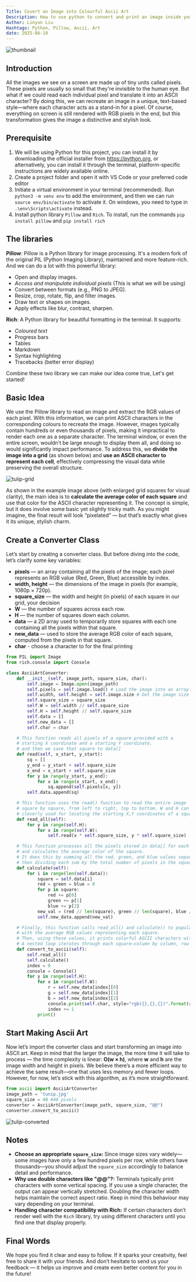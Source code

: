 ```yaml
---
Title: Covert an Image into Colourful Ascii Art
Description: How to use python to convert and print an image inside your terminal with colourful ascii characters.
Author: Linyun Liu
Hashtags: Python, Pillow, Ascii, Art
date: 2025-06-10
---
```

![thumbnail](resources/thumbnail.jpg)
## Introduction
All the images we see on a screen are made up of tiny units called pixels. These pixels are usually so small that they're invisible to the human eye. But what if we could read each individual pixel and translate it into an ASCII character? By doing this, we can recreate an image in a unique, text-based style—where each character acts as a stand-in for a pixel. Of course, everything on screen is still rendered with RGB pixels in the end, but this transformation gives the image a distinctive and stylish look.

## Prerequisite
1. We will be using Python for this project, you can install it by downloading the official installer from https://python.org, or alternatively, you can install it through the terminal, platform-specific instructions are widely available online.
2. Create a project folder and open it with VS Code or your preferred code editor
3. Initiate a virtual environment in your terminal (recommended). Run `python3 -m venv env` to add the environment, and then we can run `source env/bin/activate` to activate it. On windows, you need to type in `.\env\Scripts\activate` instead.
4. Install python library `Pillow` and `Rich`. To install, run the commands `pip install pillow` and `pip install rich`

## The libraries
**Pillow**: Pillow is a Python library for image processing. It's a modern fork of the original PIL (Python Imaging Library), maintained and more feature-rich. And we can do a lot with this powerful library: 
- Open and display images.
- *Access and manipulate individual pixels* (This is what we will be using)
- Convert between formats (e.g., PNG to JPEG).
- Resize, crop, rotate, flip, and filter images.
- Draw text or shapes on images.
- Apply effects like blur, contrast, sharpen.

**Rich**:  A Python library for beautiful formatting in the terminal. It supports:
- *Coloured text*
- Progress bars
- Tables
- Markdown
- Syntax highlighting
- Tracebacks (better error display)

Combine these two library we can make our idea come true, Let's get started!

## Basic Idea
We use the Pillow library to read an image and extract the RGB values of each pixel. With this information, we can print ASCII characters in the corresponding colours to recreate the image. However, images typically contain hundreds or even thousands of pixels, making it impractical to render each one as a separate character. The terminal window, or even the entire screen, wouldn’t be large enough to display them all, and doing so would significantly impact performance. To address this, we **divide the image into a grid** (as shown below) and **use an ASCII character to represent each cell**, effectively compressing the visual data while preserving the overall structure.

![tulip-grid](resources/tulip-grid.jpg)

As shown in the example image above (with enlarged grid squares for visual clarity), the main idea is to **calculate the average color of each square** and use that color for the ASCII character representing it. The concept is simple, but it does involve some basic yet slightly tricky math. As you might imagine, the final result will look “pixelated” — but that’s exactly what gives it its unique, stylish charm.

## Create a Converter Class
Let’s start by creating a converter class. But before diving into the code, let’s clarify some key variables:
- **pixels** — an array containing all the pixels of the image; each pixel represents an RGB value (Red, Green, Blue) accessible by index.
- **width, height** — the dimensions of the image in pixels (for example, 1080p × 720p).
- **square_size** — the width and height (in pixels) of each square in our grid, your decision
- **W** — the number of squares across each row.
- **H** — the number of squares down each column.
- **data** — a 2D array used to temporarily store squares with each one containing all the pixels within that square.
- **new_data** — used to store the average RGB color of each square, computed from the pixels in that square.
- **char** - choose a character to for the final printing
```python
from PIL import Image
from rich.console import Console 

class AsciiArtConverter:
    def __init__(self, image_path, square_size, char):
        self.image = Image.open(image_path)
        self.pixels = self.image.load() # Load the image into an array of pixels
        self.width, self.height = self.image.size # Get the image size (width and height in pixels)
        self.square_size = square_size
        self.W = self.width // self.square_size
        self.H = self.height // self.square_size
        self.data = []
        self.new_data = []
        self.char = char

	# This function reads all pixels of a square provided with a 
	# starting X coordinate and a starting Y coordinate,
	# and then we save that square to data[]
    def read(self, x_start, y_start):
        sq = []
        y_end = y_start + self.square_size
        x_end = x_start + self.square_size
        for y in range(y_start, y_end):
            for x in range(x_start, x_end):
                sq.append(self.pixels[x, y])
        self.data.append(sq)

	# This function uses the read() function to read the entire image
	# square by square, from left to right, top to bottom. W and H can be
	# cleverly used for locating the starting X,Y coordinates of a square
    def read_all(self):
        for y in range(self.H):
            for x in range(self.W):
                self.read(x * self.square_size, y * self.square_size)

	# This function processes all the pixels stored in data[] for each square
	# and calculates the average color of the square.
	# It does this by summing all the red, green, and blue values separately,
	# then dividing each sum by the total number of pixels in the square.
    def calculate(self):
        for i in range(len(self.data)):
            square = self.data[i]
            red = green = blue = 0
            for p in square:
                red += p[0]
                green += p[1]
                blue += p[2]
            new_val = (red // len(square), green // len(square), blue // len(square))
            self.new_data.append(new_val)

	# Finally, this function calls read_all() and calculate() to populate new_data[]
	# with the average RGB values representing each square.
	# Then, using these values, it prints colorful ASCII characters with the Rich library.
	# A nested loop iterates through each square—column by column, row by row—to display the output.
    def convert_to_ascii(self):
        self.read_all()
        self.calculate()
        index = 0
        console = Console()
        for y in range(self.H):
            for x in range(self.W):
                r = self.new_data[index][0]
                g = self.new_data[index][1]
                b = self.new_data[index][2]
                console.print(self.char, style="rgb({},{},{})".format(r, g, b), end="")
                index += 1
            print()
```

## Start Making Ascii Art
Now let’s import the converter class and start transforming an image into ASCII art. Keep in mind that the larger the image, the more time it will take to process — the time complexity is linear: **O(w × h)**, where **w** and **h** are the image width and height in pixels. We believe there’s a more efficient way to achieve the same result—one that uses less memory and fewer loops. However, for now, let’s stick with this algorithm, as it’s more straightforward. 
```python
from ascii import AsciiArtConverter
image_path = 'tunip.jpg'
square_size = 40 #40 pixels
converter = AsciiArtConverter(image_path, square_size, "@@")
converter.convert_to_ascii()
```

![tulip-converted](resources/tulip-converted.jpeg)

## Notes
- **Choose an appropriate `square_size`:** Since image sizes vary widely—some images have only a few hundred pixels per row, while others have thousands—you should adjust the `square_size` accordingly to balance detail and performance.
- **Why use double characters like "@@"?:** Terminals typically print characters with some vertical spacing. If you use a single character, the output can appear vertically stretched. Doubling the character width helps maintain the correct aspect ratio. Keep in mind this behaviour may vary depending on your terminal.
- **Handling character compatibility with Rich:** If certain characters don’t render well with the `Rich` library, try using different characters until you find one that display properly.

## Final Words
We hope you find it clear and easy to follow. If it sparks your creativity, feel free to share it with your friends. And don’t hesitate to send us your feedback — it helps us improve and create even better content for you in the future!
